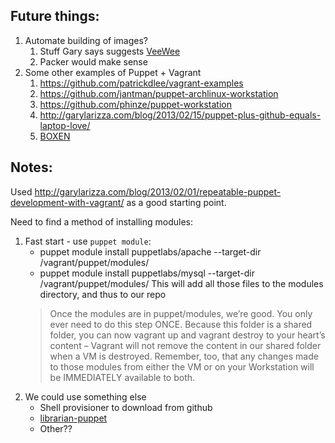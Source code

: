 ## Future things:

1. Automate building of images?
	1. Stuff Gary says suggests [VeeWee](https://github.com/jedi4ever/veewee)
	1. Packer would make sense
1. Some other examples of Puppet + Vagrant
	1. https://github.com/patrickdlee/vagrant-examples
	1. https://github.com/jantman/puppet-archlinux-workstation
	1. https://github.com/phinze/puppet-workstation
	1. http://garylarizza.com/blog/2013/02/15/puppet-plus-github-equals-laptop-love/
	1. [BOXEN](https://github.com/boxen/our-boxen/#our-boxen)

## Notes: 

Used http://garylarizza.com/blog/2013/02/01/repeatable-puppet-development-with-vagrant/ as a good starting point.

Need to find a method of installing modules:
1. Fast start - use `puppet module`:
	+ puppet module install puppetlabs/apache --target-dir /vagrant/puppet/modules/
	+ puppet module install puppetlabs/mysql  --target-dir /vagrant/puppet/modules/
   This will add all those files to the modules directory, and thus to our repo
   > Once the modules are in puppet/modules, we’re good. You only ever need to
   > do this step ONCE. Because this folder is a shared folder, you can now
   > vagrant up and vagrant destroy to your heart’s content – Vagrant will not
   > remove the content in our shared folder when a VM is destroyed. Remember,
   > too, that any changes made to those modules from either the VM or on your
   > Workstation will be IMMEDIATELY available to both.
1. We could use something else
    + Shell provisioner to download from github
	+ [librarian-puppet](http://librarian-puppet.com/)
	+ Other??
